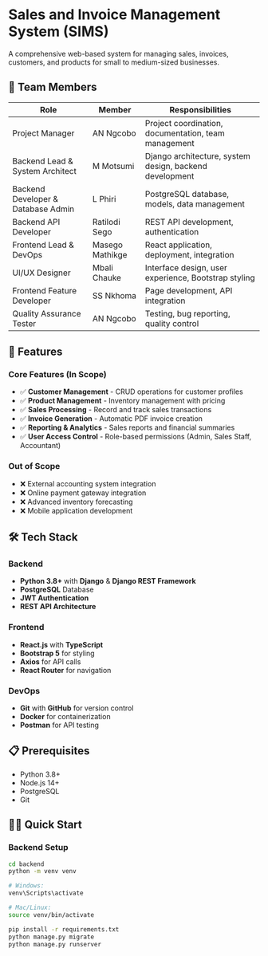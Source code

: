 # Sales and Invoice Management System (SIMS)

A comprehensive web-based system for managing sales, invoices, customers, and products for small to medium-sized businesses.

## 👥 Team Members

| Role | Member | Responsibilities |
|------|--------|------------------|
| Project Manager | AN Ngcobo | Project coordination, documentation, team management |
| Backend Lead & System Architect | M Motsumi | Django architecture, system design, backend development |
| Backend Developer & Database Admin | L Phiri | PostgreSQL database, models, data management |
| Backend API Developer | Ratilodi Sego | REST API development, authentication |
| Frontend Lead & DevOps | Masego Mathikge | React application, deployment, integration |
| UI/UX Designer | Mbali Chauke | Interface design, user experience, Bootstrap styling |
| Frontend Feature Developer | SS Nkhoma | Page development, API integration |
| Quality Assurance Tester | AN Ngcobo | Testing, bug reporting, quality control |

## 🚀 Features

### Core Features (In Scope)
- ✅ **Customer Management** - CRUD operations for customer profiles
- ✅ **Product Management** - Inventory management with pricing
- ✅ **Sales Processing** - Record and track sales transactions  
- ✅ **Invoice Generation** - Automatic PDF invoice creation
- ✅ **Reporting & Analytics** - Sales reports and financial summaries
- ✅ **User Access Control** - Role-based permissions (Admin, Sales Staff, Accountant)

### Out of Scope
- ❌ External accounting system integration
- ❌ Online payment gateway integration
- ❌ Advanced inventory forecasting
- ❌ Mobile application development

## 🛠️ Tech Stack

### Backend
- **Python 3.8+** with **Django** & **Django REST Framework**
- **PostgreSQL** Database
- **JWT Authentication**
- **REST API Architecture**

### Frontend
- **React.js** with **TypeScript**
- **Bootstrap 5** for styling
- **Axios** for API calls
- **React Router** for navigation

### DevOps
- **Git** with **GitHub** for version control
- **Docker** for containerization
- **Postman** for API testing

## 📋 Prerequisites

- Python 3.8+
- Node.js 14+
- PostgreSQL
- Git

## 🏃‍♂️ Quick Start

### Backend Setup
```bash
cd backend
python -m venv venv

# Windows:
venv\Scripts\activate

# Mac/Linux:
source venv/bin/activate

pip install -r requirements.txt
python manage.py migrate
python manage.py runserver
